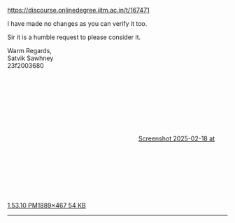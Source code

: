 https://discourse.onlinedegree.iitm.ac.in/t/167471

I have made no changes as you can verify it too.</p>
<p>Sir it is a humble request to please consider it.</p>
<p>Warm Regards,<br/>
Satvik Sawhney<br/>
23f2003680</p>
<p><div class="lightbox-wrapper"><a class="lightbox" data-download-href="/uploads/short-url/3Lil8Qu84E3T6jREDGJRO6bakiN.png?dl=1" href="https://europe1.discourse-cdn.com/flex013/uploads/iitm/original/3X/1/a/1a5f2ea044383efcb5d248ddb487665e9e65957d.png" rel="noopener nofollow ugc" title="Screenshot 2025-02-18 at 1.53.10 PM"><div class="meta"><svg aria-hidden="true" class="fa d-icon d-icon-far-image svg-icon"><use href="#far-image"></use></svg><span class="filename">Screenshot 2025-02-18 at 1.53.10 PM</span><span class="informations">1889×467 54 KB</span><svg aria-hidden="true" class="fa d-icon d-icon-discourse-expand svg-icon"><use href="#discourse-expand"></use></svg></div></a></div></p><hr>

</body></html>